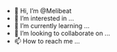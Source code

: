 - 👋 Hi, I’m @Melibeat
- 👀 I’m interested in ...
- 🌱 I’m currently learning ...
- 💞️ I’m looking to collaborate on ...
- 📫 How to reach me ...

<!---
Melibeat/Melibeat is a ✨ special ✨ repository because its `README.md` (this file) appears on your GitHub profile.
You can click the Preview link to take a look at your changes.
--->
